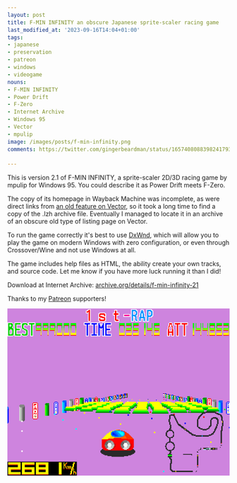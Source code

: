 ```yaml
---
layout: post
title: F-MIN INFINITY an obscure Japanese sprite-scaler racing game
last_modified_at: '2023-09-16T14:04+01:00'
tags:
- japanese
- preservation
- patreon
- windows
- videogame
nouns:
- F-MIN INFINITY
- Power Drift
- F-Zero
- Internet Archive
- Windows 95
- Vector
- mpulip
image: /images/posts/f-min-infinity.png
comments: https://twitter.com/gingerbeardman/status/1657408088398241793

---
```


This is version 2.1 of F-MIN INFINITY, a sprite-scaler 2D/3D racing game by mpulip for Windows 95. You could describe it as Power Drift meets F-Zero.

The copy of its homepage in Wayback Machine was incomplete, as were direct links from [an old feature on Vector](https://web.archive.org/web/20000829131347/https://www.vector.co.jp/magazine/softnews/000729/n000729com1.html), so it took a long time to find a copy of the .lzh archive file. Eventually I managed to locate it in an archive of an obscure old type of listing page on Vector.

To run the game correctly it's best to use [DxWnd](https://sourceforge.net/projects/dxwnd/), which will allow you to play the game on modern Windows with zero configuration, or even through Crossover/Wine and not use Windows at all.

The game includes help files as HTML, the ability create your own tracks, and source code. Let me know if you have more luck running it than I did!

Download at Internet Archive: [archive.org/details/f-min-infinity-21](https://archive.org/details/f-min-infinity-21)

Thanks to my [Patreon](https://www.patreon.com/posts/f-min-infinity-1-82948641) supporters!

![PNG](/images/posts/f-min-infinity.png#pixel "F-MIN INFINITY Ver2.1")
